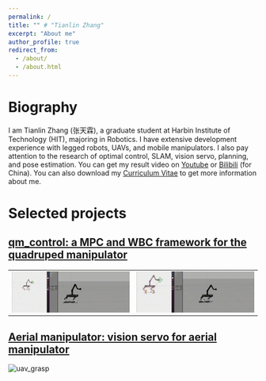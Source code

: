```yaml
---
permalink: /
title: "" # "Tianlin Zhang"
excerpt: "About me"
author_profile: true
redirect_from: 
  - /about/
  - /about.html
---
```


# Biography
I am Tianlin Zhang (张天霖), a graduate student at Harbin Institute of Technology (HIT), majoring in Robotics. 
I have extensive development experience with legged robots, UAVs, and mobile manipulators. 
I also pay attention to the research of optimal control, SLAM, vision servo, planning, and pose estimation. 
You can get my result video on [Youtube](https://www.youtube.com/channel/UCRsGxiYkqGvwHsZz1F8rHug) or [Bilibili](https://space.bilibili.com/3289375) (for China). 
You can also download my [Curriculum Vitae](https://skywoodsz.github.io/cv) to get more information about me.

# Selected projects
## [qm_control: a MPC and WBC framework for the quadruped manipulator](https://skywoodsz.github.io/projects/2023-qm-control/)
<table><tr>
<td><img src='../images/projects/qm_control/position_cmd.gif' width = '400'></td>
<td><img src='../images/projects/qm_control/chicken_hand.gif'  width = '400'></td>
</tr></table>

<!-- <p align="left">
  <img src='../images/projects/qm_control/position_cmd.gif'  width = '400'/><img src='../images/projects/qm_control/chicken_hand.gif'  width = '400'/>

  <img src='../images/projects/qm_control/real1.gif' width = '400'/><img src='../images/projects/qm_control/real2.gif' width = '400'/>
</p> -->

## [Aerial manipulator: vision servo for aerial manipulator](https://skywoodsz.github.io/projects/2021-aerial-manipualtor/)
![uav_grasp](..\images\publication\uav_grasp.gif)